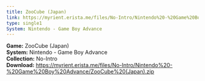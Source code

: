 ```yaml
---
title: ZooCube (Japan)
link: https://myrient.erista.me/files/No-Intro/Nintendo%20-%20Game%20Boy%20Advance/ZooCube%20(Japan).zip
type: single1
System: Nintendo - Game Boy Advance
---
```

<b>Game:</b> ZooCube (Japan)<br>
<b>System:</b> Nintendo - Game Boy Advance<br>
<b>Collection:</b> No-Intro<br>
<b>Download:</b> https://myrient.erista.me/files/No-Intro/Nintendo%20-%20Game%20Boy%20Advance/ZooCube%20(Japan).zip